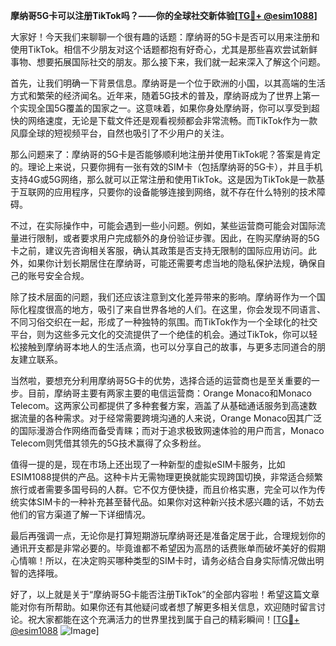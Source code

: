 **摩纳哥5G卡可以注册TikTok吗？——你的全球社交新体验[[TG💪+ @esim1088](https://t.me/s/esim1088)]**

大家好！今天我们来聊聊一个很有趣的话题：摩纳哥的5G卡是否可以用来注册和使用TikTok。相信不少朋友对这个话题都抱有好奇心，尤其是那些喜欢尝试新鲜事物、想要拓展国际社交的朋友。那么接下来，我们就一起来深入了解这个问题。

首先，让我们明确一下背景信息。摩纳哥是一个位于欧洲的小国，以其高端的生活方式和繁荣的经济闻名。近年来，随着5G技术的普及，摩纳哥成为了世界上第一个实现全国5G覆盖的国家之一。这意味着，如果你身处摩纳哥，你可以享受到超快的网络速度，无论是下载文件还是观看视频都会非常流畅。而TikTok作为一款风靡全球的短视频平台，自然也吸引了不少用户的关注。

那么问题来了：摩纳哥的5G卡是否能够顺利地注册并使用TikTok呢？答案是肯定的。理论上来说，只要你拥有一张有效的SIM卡（包括摩纳哥的5G卡），并且手机支持4G或5G网络，那么就可以正常注册和使用TikTok。这是因为TikTok是一款基于互联网的应用程序，只要你的设备能够连接到网络，就不存在什么特别的技术障碍。

不过，在实际操作中，可能会遇到一些小问题。例如，某些运营商可能会对国际流量进行限制，或者要求用户完成额外的身份验证步骤。因此，在购买摩纳哥的5G卡之前，建议先咨询相关客服，确认其政策是否支持无限制的国际应用访问。此外，如果你计划长期居住在摩纳哥，可能还需要考虑当地的隐私保护法规，确保自己的账号安全合规。

除了技术层面的问题，我们还应该注意到文化差异带来的影响。摩纳哥作为一个国际化程度很高的地方，吸引了来自世界各地的人们。在这里，你会发现不同语言、不同习俗交织在一起，形成了一种独特的氛围。而TikTok作为一个全球化的社交平台，则为这些多元文化的交流提供了一个绝佳的机会。通过TikTok，你可以轻松接触到摩纳哥本地人的生活点滴，也可以分享自己的故事，与更多志同道合的朋友建立联系。

当然啦，要想充分利用摩纳哥5G卡的优势，选择合适的运营商也是至关重要的一步。目前，摩纳哥主要有两家主要的电信运营商：Orange Monaco和Monaco Telecom。这两家公司都提供了多种套餐方案，涵盖了从基础通话服务到高速数据流量的各种需求。对于经常需要跨境沟通的人来说，Orange Monaco因其广泛的国际漫游合作网络而备受青睐；而对于追求极致网速体验的用户而言，Monaco Telecom则凭借其领先的5G技术赢得了众多粉丝。

值得一提的是，现在市场上还出现了一种新型的虚拟eSIM卡服务，比如ESIM1088提供的产品。这种卡片无需物理更换就能实现跨国切换，非常适合频繁旅行或者需要多国号码的人群。它不仅方便快捷，而且价格实惠，完全可以作为传统实体SIM卡的一种补充甚至替代品。如果你对这种新兴技术感兴趣的话，不妨去他们的官方渠道了解一下详细情况。

最后再强调一点，无论你是打算短期游玩摩纳哥还是准备定居于此，合理规划你的通讯开支都是非常必要的。毕竟谁都不希望因为高昂的话费账单而破坏美好的假期心情嘛！所以，在决定购买哪种类型的SIM卡时，请务必结合自身实际情况做出明智的选择哦。

好了，以上就是关于“摩纳哥5G卡能否注册TikTok”的全部内容啦！希望这篇文章能对你有所帮助。如果你还有其他疑问或者想了解更多相关信息，欢迎随时留言讨论。祝大家都能在这个充满活力的世界里找到属于自己的精彩瞬间！[[TG💪+ @esim1088](https://t.me/s/esim1088) ![Image](https://i.postimg.cc/4NQfJmqS/Snipaste-2025-05-13-00-14-12.png)]